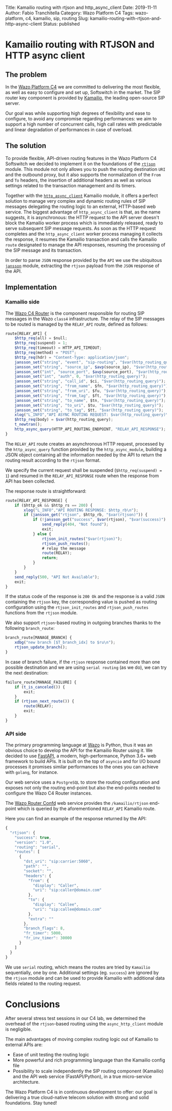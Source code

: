Title: Kamailio routing with rtjson and http_async_client
Date: 2019-11-11
Author: Fabio Tranchitella
Category: Wazo Platform C4
Tags: wazo-platform, c4, kamailio, sip, routing
Slug: kamailio-routing-with-rtjson-and-http-async-client
Status: published

# Kamailio routing with RTJSON and HTTP async client

## The problem

In the [Wazo Platform C4](/blog/wazo-platform-c4-overview) we are committed to delivering the most flexible, as well as easy to configure and set up, Softswitch in the market. The SIP router key component is provided by [Kamailio](https://www.kamailio.org/), the leading open-source SIP server.

Our goal was while supporting high degrees of flexibility and ease to configure, to avoid any compromise regarding performances: we aim to support a high number of concurrent calls, high call rates with predictable and linear degradation of performances in case of overload.

## The solution

To provide flexible, API-driven routing features in the Wazo Platform C4 Softswitch we decided to implement it on the foundations of the [`rtjson`](https://kamailio.org/docs/modules/stable/modules/rtjson.html) module. This module not only allows you to push the routing destination `URI` and the outbound proxy, but it also supports the normalization of the `From` and `To` headers, the insertion of additional headers as well as various settings related to the transaction management and its timers.

Together with the [`http_async_client`](http://kamailio.org/docs/modules/stable/modules/http_async_client.html) Kamailio module, it offers a perfect solution to manage very complex and dynamic routing rules of SIP messages delegating the routing logic to an external, HTTP-based web service. The biggest advantage of `http_async_client` is that, as the name suggests, it is asynchronous: the HTTP request to the API server doesn't block the Kamailio worker process which is immediately released, ready to serve subsequent SIP message requests. As soon as the HTTP request completes and the `http_async_client` worker process managing it collects the response, it resumes the Kamailio transaction and calls the Kamailio `route` designated to manage the API responses, resuming the processing of the SIP message and its transaction.

In order to parse `JSON` response provided by the `API` we use the ubiquitous [`jansson`](http://kamailio.org/docs/modules/stable/modules/jansson.html) module, extracting the `rtjson` payload from the `JSON` response of the API.

## Implementation

### Kamailio side

The [Wazo C4 Router](https://github.com/wazo-platform/wazo-c4-router) is the component responsible for routing SIP messages in the Wazo `class4` infrastructure. The relay of the SIP messages to be routed is managed by the `RELAY_API` route, defined as follows:

```Javascript
route[RELAY_API] {
    $http_req(all) = $null;
    $http_req(suspend) = 1;
    $http_req(timeout) = HTTP_API_TIMEOUT;
    $http_req(method) = "POST";
    $http_req(hdr) = "Content-Type: application/json";
    jansson_set("string", "event", "sip-routing", "$var(http_routing_query)");
    jansson_set("string", "source_ip", $avp(source_ip), "$var(http_routing_query)");
    jansson_set("int", "source_port", $avp(source_port), "$var(http_routing_query)");
    jansson_set("int", "auth", 0, "$var(http_routing_query)");
    jansson_set("string", "call_id", $ci, "$var(http_routing_query)");
    jansson_set("string", "from_name", $fn, "$var(http_routing_query)");
    jansson_set("string", "from_uri", $fu, "$var(http_routing_query)");
    jansson_set("string", "from_tag", $ft, "$var(http_routing_query)");
    jansson_set("string", "to_name", $tn, "$var(http_routing_query)");
    jansson_set("string", "to_uri", $tu, "$var(http_routing_query)");
    jansson_set("string", "to_tag", $tt, "$var(http_routing_query)");
    xlog("L_INFO","API ASYNC ROUTING REQUEST: $var(http_routing_query)\n");
    $http_req(body) = $var(http_routing_query);
    t_newtran();
    http_async_query(HTTP_API_ROUTING_ENDPOINT, "RELAY_API_RESPONSE");
}
```

The `RELAY_API` route creates an asynchronous HTTP request, processed by the `http_async_query` function provided by the `http_async_module`, building a JSON object containing all the information needed by the API to return the routing result according to the `rtjson` format.

We specify the current request shall be suspended (`$http_req(suspend) = 1`) and resumed in the `RELAY_API_RESPONSE` route when the response from API has been collected.

The response route is straightforward:

```Javascript
route[RELAY_API_RESPONSE] {
    if ($http_ok && $http_rs == 200) {
        xlog("L_INFO","API ROUTING RESPONSE: $http_rb\n");
        if (jansson_get("rtjson", $http_rb, "$var(rtjson)")) {
            if (!jansson_get("success", $var(rtjson), "$var(success)") || !$var(success)) {
                send_reply(404, "Not found");
                exit;
            } else {
                rtjson_init_routes("$var(rtjson)");
                rtjson_push_routes();
                # relay the message
                route(RELAY);
                return;
            }
        }
    }
    send_reply(500, "API Not Available");
    exit;
}
```

If the status code of the response is `200 Ok` and the response is a valid `JSON` containing the `rtjson` key, the corresponding value is pushed as routing configuration using the `rtjson_init_routes` and `rtjson_push_routes` functions from the `rtjson` module.

We also support `rtjson`-based routing in outgoing branches thanks to the following `branch_route`:

```Javascript
branch_route[MANAGE_BRANCH] {
    xdbg("new branch [$T_branch_idx] to $ru\n");
    rtjson_update_branch();
}
```

In case of branch failure, if the `rtjson` response contained more than one possible destination and we are using `serial routing` (as we do), we can try the next destination:

```Javascript
failure_route[MANAGE_FAILURE] {
    if (t_is_canceled()) {
        exit;
    }
    if (rtjson_next_route()) {
        route(RELAY);
        exit;
    }
}
```

### API side

The primary programming language at [Wazo](https://wazo.io/) is Python, thus it was an obvious choice to develop the API for the Kamailio Router using it. We decided to use [FastAPI](https://fastapi.tiangolo.com/), a modern, high-performance, Python 3.6+ web framework to build APIs. It is built on the top of `asyncio` and for I/O bound processes it promises similar performances to the ones you can achieve with `golang`, for instance.

Our web service uses a `PostgreSQL` to store the routing configuration and exposes not only the routing end-point but also the end-points needed to configure the Wazo C4 Router instances.

The [Wazo Router Confd](https://github.com/wazo-platform/wazo-router-confd) web service provides the `/kamailio/rtjson` end-point which is queried by the aforementioned `RELAY_API` Kamailio route.

Here you can find an example of the response returned by the API:

```Javascript
{
  "rtjson": {
    "success": true,
    "version": "1.0",
    "routing": "serial",
    "routes": [
      {
        "dst_uri": "sip:carrier:5060",
        "path": "",
        "socket": "",
        "headers": {
          "from": {
            "display": "Caller",
            "uri": "sip:caller@domain.com"
          },
          "to": {
            "display": "Callee",
            "uri": "sip:callee@domain.com"
          },
          "extra": ""
        },
        "branch_flags": 8,
        "fr_timer": 5000,
        "fr_inv_timer": 30000
      }
    ]
  }
}
```

We use `serial` routing, which means the routes are tried by `Kamailio` sequentially, one by one. Additional settings (eg. `success`) are ignored by the `rtjson` module and can be used to provide Kamailio with additional data fields related to the routing request.

# Conclusions

After several stress test sessions in our C4 lab, we determined the overhead of the `rtjson`-based routing using the `async_http_client` module is negligible.

The main advantages of moving complex routing logic out of Kamailio to external APIs are:

* Ease of unit testing the routing logic
* More powerful and rich programming language than the Kamailio config file
* Possibility to scale independently the SIP routing component (Kamailio) and the API web service (FastAPI/Python), in a true micro-service architecture.

The Wazo Platform C4 is in continuous development to offer: our goal is delivering a true cloud-native telecom solution with strong and solid foundations. Stay tuned!
